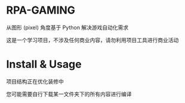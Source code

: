 # RPA-GAMING
从图形 (pixel) 角度基于 Python 解决游戏自动化需求

这是一个学习项目，不涉及任何商业内容，请勿利用项目工具进行商业活动
# Install & Usage
项目结构正在优化装修中

您可能需要自行下载某一文件夹下的所有内容进行编译
